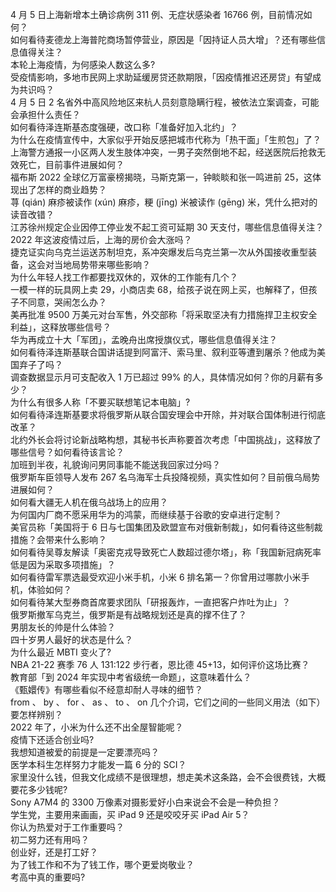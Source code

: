 4 月 5 日上海新增本土确诊病例 311 例、无症状感染者 16766 例，目前情况如何？  
如何看待麦德龙上海普陀商场暂停营业，原因是「因持证人员大增」？还有哪些信息值得关注？  
本轮上海疫情，为何感染人数这么多?  
受疫情影响，多地市民网上求助延缓房贷还款期限，「因疫情推迟还房贷」有望成为共识吗？  
4 月 5 日 2 名省外中高风险地区来杭人员刻意隐瞒行程，被依法立案调查，可能会承担什么责任？  
如何看待泽连斯基态度强硬，改口称「准备好加入北约」？  
为什么在疫情宣传中，大家似乎开始反感把城市代称为「热干面」「生煎包」了？  
上海警方通报一小区两人发生肢体冲突，一男子突然倒地不起，经送医院后抢救无效死亡，目前事件进展如何？  
福布斯 2022 全球亿万富豪榜揭晓，马斯克第一，钟睒睒和张一鸣进前 25，这体现出了怎样的商业趋势？  
荨 (qián) 麻疹被读作 (xún) 麻疹，粳 (jīng) 米被读作 (gēng) 米，凭什么把对的读音改错？  
江苏徐州规定企业因停工停业发不起工资可延期 30 天支付，哪些信息值得关注？  
2022 年这波疫情过后，上海的房价会大涨吗？  
捷克证实向乌克兰运送苏制坦克，系冲突爆发后乌克兰第一次从外国接收重型装备，这会对当地局势带来哪些影响？  
为什么年轻人找工作都要找双休的，双休的工作能有几个？  
一模一样的玩具网上卖 29，小商店卖 68，给孩子说在网上买，也解释了，但孩子不同意，哭闹怎么办？  
美再批准 9500 万美元对台军售，外交部称「将采取坚决有力措施捍卫主权安全利益」，这释放哪些信号？  
华为再成立十大「军团」，孟晚舟出席授旗仪式，哪些信息值得关注？  
如何看待泽连斯基联合国讲话提到阿富汗、索马里、叙利亚等遭到屠杀？他成为美国弃子了吗？  
调查数据显示月可支配收入 1 万已超过 99% 的人，具体情况如何？你的月薪有多少？  
为什么有很多人称「不要买联想笔记本电脑」?  
如何看待泽连斯基要求将俄罗斯从联合国安理会中开除，并对联合国体制进行彻底改革？  
北约外长会将讨论新战略构想，其秘书长声称要首次考虑「中国挑战」，这释放了哪些信号？如何看待该言论？  
加班到半夜，礼貌询问男同事能不能送我回家过分吗？  
俄罗斯车臣领导人发布 267 名乌海军士兵投降视频，真实性如何？目前俄乌局势进展如何？  
如何看大疆无人机在俄乌战场上的应用？  
为何国内厂商不愿采用华为的鸿蒙，而继续基于谷歌的安卓进行定制？  
美官员称「美国将于 6 日与七国集团及欧盟宣布对俄新制裁」，如何看待这些制裁措施？会带来什么影响？  
如何看待吴尊友解读「奥密克戎导致死亡人数超过德尔塔」，称「我国新冠病死率低是因为采取多项措施」？  
如何看待雷军票选最受欢迎小米手机，小米 6 排名第一？你曾用过哪款小米手机，体验如何？  
如何看待某大型券商首席要求团队「研报轰炸，一直把客户炸吐为止」？  
俄罗斯撤军乌克兰，俄罗斯是有战略规划还是真的撑不住了？  
男朋友长的帅是什么体验？  
四十岁男人最好的状态是什么？  
为什么最近 MBTI 变火了?  
NBA 21-22 赛季 76 人 131:122 步行者，恩比德 45+13，如何评价这场比赛？  
教育部「到 2024 年实现中考省级统一命题」，这意味着什么？  
《甄嬛传》有哪些看似不经意却耐人寻味的细节？  
from 、 by 、 for 、 as 、 to 、 on 几个介词，它们之间的一些同义用法（如下）要怎样辨别？  
2022 年了，小米为什么还不出全屋智能呢？  
疫情下还适合创业吗?  
我想知道被爱的前提是一定要漂亮吗？  
医学本科生怎样努力才能发一篇 6 分的 SCI？  
家里没什么钱，但我文化成绩不是很理想，想走美术这条路，会不会很费钱，大概要花多少钱呢?  
Sony A7M4 的 3300 万像素对摄影爱好小白来说会不会是一种负担？  
学生党，主要用来画画，买 iPad 9 还是咬咬牙买 iPad Air 5？  
你认为热爱对于工作重要吗？  
初二努力还有用吗？  
创业好，还是打工好？  
为了钱工作和不为了钱工作，哪个更爱岗敬业？  
考高中真的重要吗?  
